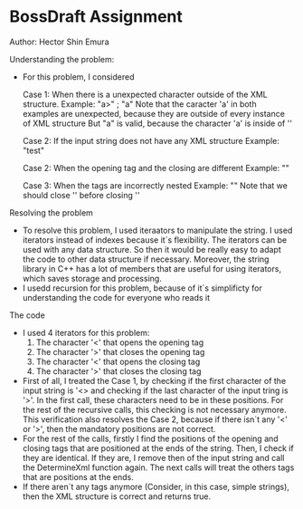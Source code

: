 # BossDraft Assignment
Author: Hector Shin Emura

Understanding the problem:
- For this problem, I considered
  
    Case 1: When there is a unexpected character outside of the XML structure.
            Example: "a<test></test>>" ; "<test></test>a"
            Note that the caracter 'a' in both examples are unexpected, because they are outside of every instance of XML structure
            But "<test1>a<test2></test2><test1>" is valid, because the character 'a' is inside of '<test1>'
  
    Case 2: If the input string does not have any XML structure
            Example: "test"
  
    Case 2: When the opening tag and the closing are different
            Example: "<test1></test2>"
  
    Case 3: When the tags are incorrectly nested
            Example: "<test1><test2></test1><test2>"
            Note that we should close '<test2>' before closing '<test1>'

Resolving the problem
- To resolve this problem, I used iteraators to manipulate the string. I used iterators instead of indexes because it´s flexibility. The iterators      can be used with any data structure. So then it would be really easy to adapt the code to other data structure if necessary. Moreover, the string library in C++ has a lot of members that are useful for using iterators, which saves storage and processing.
- I usedd recursion for this problem, because of it´s simplificty for understanding the code for everyone who reads it

The code
- I used 4 iterators for this problem:
    1) The character '<' that opens the opening tag
    2) The character '>' that closes the opening tag
    3) The character '<' that opens the closing tag
    4) The character '>' that closes the closing tag
- First of all, I treated the Case 1, by checking if the first character of the input string is '<> and checking if the last character of the input tring is '>'. In the first call, these characters need to be in these positions. For the rest of the recursive calls, this checking is not necessary anymore. This verification also resolves the Case 2, because if there isn´t any '<' or '>', then the mandatory positions are not correct.
- For the rest of the calls, firstly I find the positions of the opening and closing tags that are positioned at the ends of the string. Then, I check if they are identical. If they are, I remove then of the input string and call the DetermineXml function again. The next calls will treat the others tags that are positions at the ends.
- If there aren´t any tags anymore (Consider, in this case, simple strings), then the XML structure is correct and returns true.
